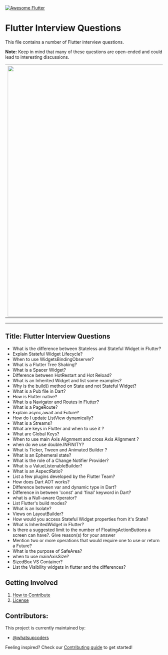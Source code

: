 <a href="https://github.com/Solido/awesome-flutter">
   <img alt="Awesome Flutter" src="https://img.shields.io/badge/Awesome-Flutter-blue.svg?longCache=true&style=flat-square" />
</a>

# Flutter Interview Questions

This file contains a number of Flutter interview questions. 

**Note:** Keep in mind that many of these questions are open-ended and could lead to interesting discussions.


<a href="https://github.com/whatsupcoders/Flutter-Interview-Questions/blob/master/Source.md">
<div style="text-align: center">
    <table>
        <tr>
            <td style="text-align: center">
                    <img src="https://github.com/whatsupcoders/Flutter-Interview-Questions/blob/master/assets/Flutter%20Thumbnail.png" width="800"/>
            </td>            
      </tr>
  </table>
  </div>
</a>


---
Title: Flutter Interview Questions
---

* What is the difference between Stateless and Stateful Widget in Flutter?
* Explain Stateful Widget Lifecycle?
* When to use WidgetsBindingObserver?
* What is a Flutter Tree Shaking?
* What is a Spacer Widget?
* Difference between HotRestart and Hot Reload?
* What is an Inherited Widget and list some examples?
* Why is the build() method on State and not Stateful Widget?
* What is a Pub file in Dart?
* How is Flutter native?
* What is a Navigator and Routes in Flutter?
* What is a PageRoute?
* Explain async,await and Future?
* How do I update ListView dynamically?
* What is a Streams?
* What are keys in Flutter and when to use it ?
* What are Global Keys?
* When to use main Axis Alignment and cross Axis Alignment ?
* when do we use double.INFINITY?
* What is Ticker, Tween and Animated Builder ?
* What is an Ephemeral state?
* What is the role of a Change Notifier Provider?
* What is a ValueListenableBuilder?
* What is an AspectRatio?
* List a few plugins developed by the Flutter Team?
* How does Dart AOT works?
* Difference between var and dynamic type in Dart?
* Difference in between 'const' and 'final' keyword in Dart?
* what is a Null-aware Operator?
* List Flutter's build modes?
* What is an Isolate?
* Views on LayoutBuilder?
* How would you access Stateful Widget properties from it's State?
* What is InheritedWidget in Flutter?
* Is there a suggested limit to the number of FloatingActionButtons a screen can have?. Give reason(s) for your answer
* Mention two or more operations that would require one to use or return a Future?
* What is the purpose of SafeArea?
* when to use mainAxisSize?
* SizedBox VS Container?
* List the Visibility widgets in flutter and the differences? 


## Getting Involved

  1. [How to Contribute](https://github.com/whatsupcoders/Flutter-Interview-Questions/blob/master/CONTRIBUTING.md)
  1. [License](https://github.com/whatsupcoders/Flutter-Interview-Questions/blob/master/LICENSE.md)

## Contributors:

This project is currently maintained by:

- [@whatsupcoders](https://github.com/whatsupcoders)


Feeling inspired? Check our [Contributing guide](https://github.com/whatsupcoders/Flutter-Interview-Questions/blob/master/CONTRIBUTING.md) to get started!
